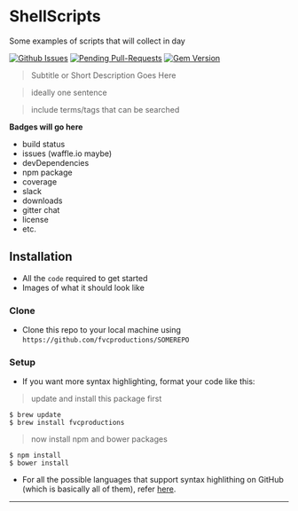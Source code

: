 <!-- [![FVCproductions](https://raw.githubusercontent.com/gabnetx/ShellScripts/master/BusinessCardGabnetx_Mayor.png)](https://github.com/gabnetx) -->

# ShellScripts
Some examples of scripts that will collect in day

 [![Github Issues](http://githubbadges.herokuapp.com/badges/badgerbadgerbadger/issues.svg?style=flat-square)](https://github.com/gabnetx/ShellScripts/issues) [![Pending Pull-Requests](http://githubbadges.herokuapp.com/badges/badgerbadgerbadger/pulls.svg?style=flat-square)](https://github.com/gabnetx/ShellScripts/pulls) [![Gem Version](http://img.shields.io/gem/v/badgerbadgerbadger.svg?style=flat-square)](https://github.com/gabnetx/ShellScripts) 

> Subtitle or Short Description Goes Here

> ideally one sentence

> include terms/tags that can be searched

**Badges will go here**

- build status
- issues (waffle.io maybe)
- devDependencies
- npm package
- coverage
- slack
- downloads
- gitter chat
- license
- etc.

## Installation

- All the `code` required to get started
- Images of what it should look like

### Clone

- Clone this repo to your local machine using `https://github.com/fvcproductions/SOMEREPO`

### Setup

- If you want more syntax highlighting, format your code like this:

> update and install this package first

```shell
$ brew update
$ brew install fvcproductions
```

> now install npm and bower packages

```shell
$ npm install
$ bower install
```

- For all the possible languages that support syntax highlithing on GitHub (which is basically all of them), refer <a href="https://github.com/github/linguist/blob/master/lib/linguist/languages.yml" target="_blank">here</a>.

---
